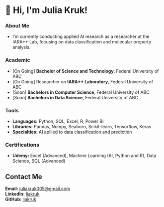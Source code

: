 # 👋 Hi, I'm Julia Kruk!

### About Me
- I’m currently conducting applied AI research as a researcher at the IARA++ Lab, focusing on data classification and molecular property analysis.

### Academic
- [On Going] **Bachelor of Science and Technology**, Federal University of ABC
- [On Going] Researcher on **IARA++ Laboratory**, Federal University of ABC
- [Soon] **Bachelors in Computer Science**, Federal University of ABC
- [Soon] **Bachelors in Data Science**, Federal University of ABC

### Tools
- **Languages:** Python, SQL, Excel, R, Power BI
- **Libraries:** Pandas, Numpy, Seaborn, Scikit-learn, Tensorflow, Keras
- **Specialties:** AI apllied to data classification and prediction

### Certifications
- **Udemy:** Excel (Advanced), Machine Learning (AI, Python and R), Data Science, SQL (Advanced)

## Contact Me
**Email:** [juliakruk005@gmail.com](mailto:juliakruk005@gmail.com)  
**LinkedIn:** [liakruk](https://linkedin.com/in/julia-kruk-61101928a/)  
**GitHub:** [liakruk](https://github.com/liakruk)
